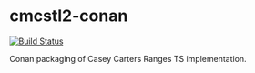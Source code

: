 # cmcstl2-conan

[![Build Status](https://travis-ci.com/PVIII/cmcstl2-conan.svg?branch=master)](https://travis-ci.com/PVIII/cmcstl2-conan)

Conan packaging of Casey Carters Ranges TS implementation.
